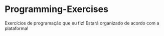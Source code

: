 # Programming-Exercises
Exercícios de programação que eu fiz! Estará organizado de acordo com a plataforma!
